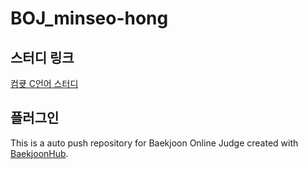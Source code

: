 # BOJ_minseo-hong
## 스터디 링크
[컴큣 C언어 스터디](https://github.com/orgs/comedu-cute-members/teams/2022-winter-c-study)
## 플러그인
This is a auto push repository for Baekjoon Online Judge created with [BaekjoonHub](https://github.com/BaekjoonHub/BaekjoonHub).

